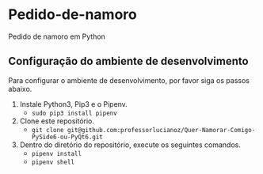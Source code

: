 # Pedido-de-namoro
Pedido de namoro em Python

## Configuração do ambiente de desenvolvimento
Para configurar o ambiente de desenvolvimento, por favor siga os passos abaixo.

1. Instale Python3, Pip3 e o Pipenv.
    * `sudo pip3 install pipenv`
2. Clone este repositório.
    * `git clone git@github.com:professorlucianoz/Quer-Namorar-Comigo-PySide6-ou-PyQt6.git`
3. Dentro do diretório do repositório, execute os seguintes comandos.
    * `pipenv install`
    * `pipenv shell`

